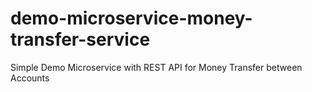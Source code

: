 # demo-microservice-money-transfer-service
Simple Demo Microservice with REST API for Money Transfer between Accounts
